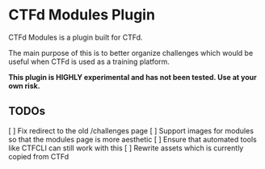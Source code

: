 # CTFd Modules Plugin

CTFd Modules is a plugin built for CTFd.

The main purpose of this is to better organize challenges which would be useful when CTFd is used as a training platform.

**This plugin is HIGHLY experimental and has not been tested. Use at your own risk.**


## TODOs

[ ] Fix redirect to the old /challenges page
[ ] Support images for modules so that the modules page is more aesthetic
[ ] Ensure that automated tools like CTFCLI can still work with this
[ ] Rewrite assets which is currently copied from CTFd
